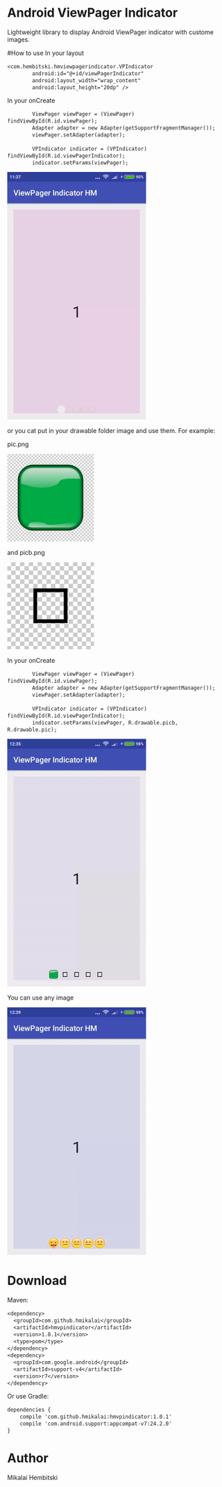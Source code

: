 # Android ViewPager Indicator
Lightweight library to display Android ViewPager indicator with custome images.

#How to use
In your layout
```
<com.hembitski.hmviewpagerindicator.VPIndicator
        android:id="@+id/viewPagerIndicator"
        android:layout_width="wrap_content"
        android:layout_height="20dp" />
```
In your onCreate
```
        ViewPager viewPager = (ViewPager) findViewById(R.id.viewPager);
        Adapter adapter = new Adapter(getSupportFragmentManager());
        viewPager.setAdapter(adapter);

        VPIndicator indicator = (VPIndicator) findViewById(R.id.viewPagerIndicator);
        indicator.setParams(viewPager);
```

![default](default.gif)

or you cat put in your drawable folder image and use them. For example:

pic.png

![exPic.png](exPic.png)

 and picb.png
 
 ![exPicb.png](exPicb.png)
 
In your onCreate

```
        ViewPager viewPager = (ViewPager) findViewById(R.id.viewPager);
        Adapter adapter = new Adapter(getSupportFragmentManager());
        viewPager.setAdapter(adapter);

        VPIndicator indicator = (VPIndicator) findViewById(R.id.viewPagerIndicator);
        indicator.setParams(viewPager, R.drawable.picb, R.drawable.pic);
```

 ![custome1.gif](custome1.gif)
 
 You can use any image
 
 ![custome2.gif](custome2.gif)

# Download
Maven:
```
<dependency>
  <groupId>com.github.hmikalai</groupId>
  <artifactId>hmvpindicator</artifactId>
  <version>1.0.1</version>
  <type>pom</type>
</dependency>
<dependency>
  <groupId>com.google.android</groupId>
  <artifactId>support-v4</artifactId>
  <version>r7</version>
</dependency>
```

Or use Gradle:
```
dependencies {
    compile 'com.github.hmikalai:hmvpindicator:1.0.1'
    compile 'com.android.support:appcompat-v7:24.2.0'
}
```

# Author
Mikalai Hembitski
